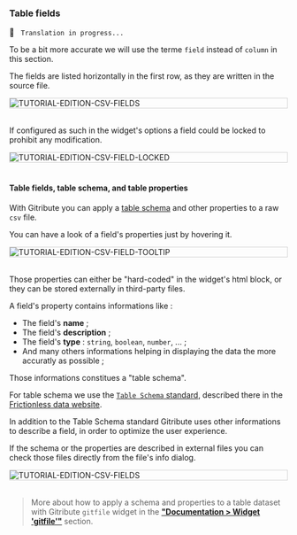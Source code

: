 ### Table fields

🚧  &nbsp; `Translation in progress...`

To be a bit more accurate we will use the terme `field` instead of `column` in this section.

The fields are listed horizontally in the first row, as they are written in the source file.

<div style="border: thin solid lightgrey;">
  <img
    alt="TUTORIAL-EDITION-CSV-FIELDS"
    src="https://raw.githubusercontent.com/multi-coop/gitribute-documentation-content/main/images/tutorial/edit-csv/edit-csv-fields.png"
    />
</div>

<br>

If configured as such in the widget's options a field could be locked to prohibit any modification.

<div style="border: thin solid lightgrey;">
  <img
    alt="TUTORIAL-EDITION-CSV-FIELD-LOCKED"
    src="https://raw.githubusercontent.com/multi-coop/gitribute-documentation-content/main/images/tutorial/edit-csv/edit-csv-field-locked.png"
    />
</div>

<br>

#### Table fields, table schema, and table properties

With Gitribute you can apply a [table schema](https://specs.frictionlessdata.io/table-schema/) and other properties to a raw `csv` file.

You can have a look of a field's properties just by hovering it.

<div style="border: thin solid lightgrey;">
  <img
    alt="TUTORIAL-EDITION-CSV-FIELD-TOOLTIP"
    src="https://raw.githubusercontent.com/multi-coop/gitribute-documentation-content/main/images/tutorial/edit-csv/edit-csv-field.png"
    />
</div>

<br>

Those properties can either be "hard-coded" in the widget's html block, or they can be stored externally in third-party files.

A field's property contains informations like :

- The field's **name** ;
- The field's **description** ;
- The field's **type** : `string`, `boolean`, `number`, ... ;
- And many others informations helping in displaying the data the more accuratly as possible ;

Those informations constitues a "table schema".

For table schema we use the [`Table Schema` standard](https://specs.frictionlessdata.io/table-schema/), described there in the [Frictionless data website](https://specs.frictionlessdata.io).

In addition to the Table Schema standard Gitribute uses other informations to describe a field, in order to optimize the user experience.

If the schema or the properties are described in external files you can check those files directly from the file's info dialog.

<div style="border: thin solid lightgrey;">
  <img
    alt="TUTORIAL-EDITION-CSV-FIELDS"
    src="https://raw.githubusercontent.com/multi-coop/gitribute-documentation-content/main/images/tutorial/edit-csv/edit-csv-schema_props.png"
    />
</div>

<br>

> More about how to apply a schema and properties to a table dataset with Gitribute `gitfile` widget in the **["Documentation > Widget 'gitfile'"](/docs-gitfile)** section.

